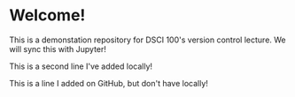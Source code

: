 # Welcome!
This is a demonstation repository for DSCI 100's version control lecture. We will sync this with Jupyter!

This is a second line I've added locally!

This is a line I added on GitHub, but don't have locally!
